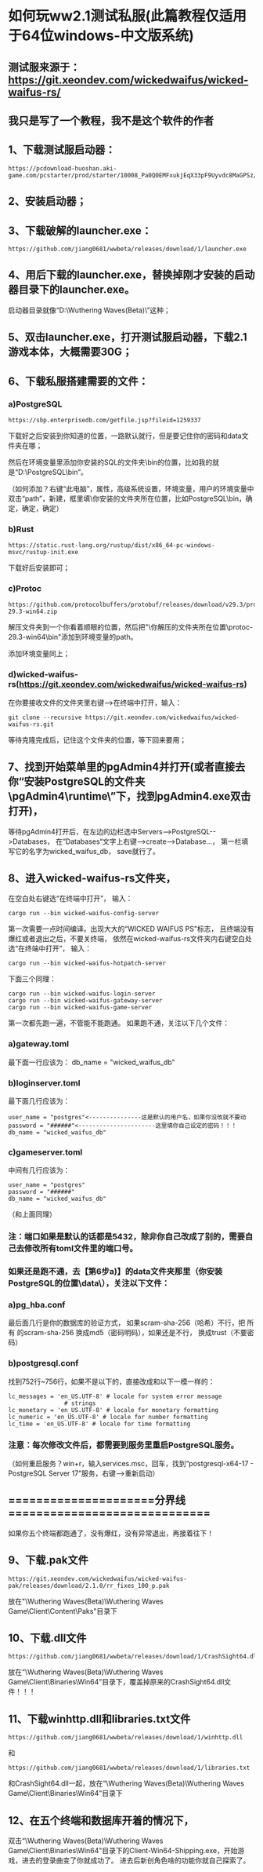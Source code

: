 # 如何玩ww2.1测试私服(此篇教程仅适用于64位windows-中文版系统)  
## 测试服来源于：https://git.xeondev.com/wickedwaifus/wicked-waifus-rs/  
## 我只是写了一个教程，我不是这个软件的作者
## 1、下载测试服启动器：    

    https://pcdownload-huoshan.aki-game.com/pcstarter/prod/starter/10008_Pa0Q0EMFxukjEqX33pF9Uyvdc8MaGPSz/G152/1.7.1.0/cDKioEuJvj9zCC9Q04iF3pNG2JBm9rhj/installer.exe
## 2、安装启动器；
## 3、下载破解的launcher.exe：
    
    https://github.com/jiang0681/wwbeta/releases/download/1/launcher.exe
## 4、用后下载的launcher.exe，替换掉刚才安装的启动器目录下的launcher.exe。
启动器目录就像“D:\Wuthering Waves(Beta)\”这种；
## 5、双击launcher.exe，打开测试服启动器，下载2.1游戏本体，大概需要30G；
## 6、下载私服搭建需要的文件：
### a)PostgreSQL
    
    https://sbp.enterprisedb.com/getfile.jsp?fileid=1259337
下载好之后安装到你知道的位置，一路默认就行，但是要记住你的密码和data文件夹在哪；  

然后在环境变量里添加你安装的SQL的文件夹\bin的位置，比如我的就是“D:\PostgreSQL\bin”。  

（如何添加？右键“此电脑”，属性，高级系统设置，环境变量，用户的环境变量中双击“path”，新建，框里填\你安装的文件夹所在位置，比如PostgreSQL\bin，确定，确定，确定）  
### b)Rust
    
    https://static.rust-lang.org/rustup/dist/x86_64-pc-windows-msvc/rustup-init.exe
下载好后安装即可；
### c)Protoc
    
    https://github.com/protocolbuffers/protobuf/releases/download/v29.3/protoc-29.3-win64.zip
解压文件夹到一个你看着顺眼的位置，然后把"\你解压的文件夹所在位置\protoc-29.3-win64\bin"添加到环境变量的path。    

添加环境变量同上；  

### d)wicked-waifus-rs(https://git.xeondev.com/wickedwaifus/wicked-waifus-rs)
在你要接收文件的文件夹里右键-->在终端中打开，输入：
    
    git clone --recursive https://git.xeondev.com/wickedwaifus/wicked-waifus-rs.git
等待克隆完成后，记住这个文件夹的位置，等下回来要用；
## 7、找到开始菜单里的pgAdmin4并打开(或者直接去你“安装PostgreSQL的文件夹\pgAdmin4\runtime\”下，找到pgAdmin4.exe双击打开)，
等待pgAdmin4打开后，在左边的边栏选中Servers-->PostgreSQL-->Databases，
在”Databases“文字上右键-->create-->Database...，
第一栏填写它的名字为wicked_waifus_db，
save就行了。
## 8、进入wicked-waifus-rs文件夹，
在空白处右键选“在终端中打开”，
输入：
    
    cargo run --bin wicked-waifus-config-server
第一次需要一点时间编译。出现大大的“WICKED WAIFUS PS"标志，
且终端没有爆红或者退出之后，不要关终端，
依然在wicked-waifus-rs文件夹内右键空白处选“在终端中打开”，
输入：
    
    cargo run --bin wicked-waifus-hotpatch-server
下面三个同理：
    
    cargo run --bin wicked-waifus-login-server
    cargo run --bin wicked-waifus-gateway-server
    cargo run --bin wicked-waifus-game-server
第一次都先跑一遍，不管能不能跑通。
如果跑不通，关注以下几个文件：
### a)gateway.toml
最下面一行应该为：
db_name = "wicked_waifus_db"
### b)loginserver.toml
最下面几行应该为：
    
    user_name = "postgres"<---------------这是默认的用户名，如果你没改就不要动
    password = "######"<----------------------这里填你自己设定的密码！！！
    db_name = "wicked_waifus_db"
### c)gameserver.toml
中间有几行应该为：
    
    user_name = "postgres"
    password = "######"
    db_name = "wicked_waifus_db"
（和上面同理）
### 注：端口如果是默认的话都是5432，除非你自己改成了别的，需要自己去修改所有toml文件里的端口号。
### 如果还是跑不通，去【第6步a)】的data文件夹那里（你安装PostgreSQL的位置\data\），关注以下文件：
### a)pg_hba.conf
最后面几行是你的数据库的验证方式，
如果scram-sha-256（哈希）不行，把 所有 的scram-sha-256
换成md5（密码明码），如果还是不行，
换成trust（不要密码）
### b)postgresql.conf
找到752行~756行，如果不是以下的，直接改成和以下一模一样的：
    
    lc_messages = 'en_US.UTF-8' # locale for system error message
					# strings
    lc_monetary = 'en_US.UTF-8' # locale for monetary formatting
    lc_numeric = 'en_US.UTF-8' # locale for number formatting
    lc_time = 'en_US.UTF-8' # locale for time formatting

### 注意：每次修改文件后，都需要到服务里重启PostgreSQL服务。  

（如何重启服务？win+r，输入services.msc，回车，找到“postgresql-x64-17 - PostgreSQL Server 17”服务，右键-->重新启动）  

## =====================分界线=============================
如果你五个终端都跑通了，没有爆红，没有异常退出，再接着往下！
## 9、下载.pak文件
    
    https://git.xeondev.com/wickedwaifus/wicked-waifus-pak/releases/download/2.1.0/rr_fixes_100_p.pak
放在"\Wuthering Waves(Beta)\Wuthering Waves Game\Client\Content\Paks\"目录下
## 10、下载.dll文件
    
    https://github.com/jiang0681/wwbeta/releases/download/1/CrashSight64.dll
放在“\Wuthering Waves(Beta)\Wuthering Waves Game\Client\Binaries\Win64\"目录下，覆盖掉原来的CrashSight64.dll文件！！！
## 11、下载winhttp.dll和libraries.txt文件
    
    https://github.com/jiang0681/wwbeta/releases/download/1/winhttp.dll
和
    
    https://github.com/jiang0681/wwbeta/releases/download/1/libraries.txt
和CrashSight64.dll一起，放在“\Wuthering Waves(Beta)\Wuthering Waves Game\Client\Binaries\Win64\"目录下
## 12、在五个终端和数据库开着的情况下，
双击“\Wuthering Waves(Beta)\Wuthering Waves Game\Client\Binaries\Win64\"目录下的Client-Win64-Shipping.exe，开始游戏，进去的登录曲变了你就成功了。
进去后新创角色啥的功能你就自己探索了。
